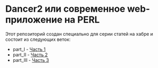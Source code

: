 # Dancer2 или современное web-приложение на PERL

Этот репозиторий создан специально для серии статей на хабре и состоит
из следующих веток:

* part_I   - [Часть 1](https://habr.com/ru/post/571586/)
* part_II  - [Часть 2](https://habr.com/ru/post/573372/)
* part_III - [Часть 3](https://habr.com/ru/post/579668/)
